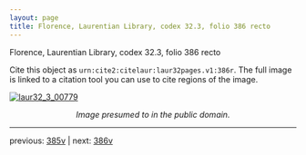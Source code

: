 ```yaml
---
layout: page
title: Florence, Laurentian Library, codex 32.3, folio 386 recto
---
```


Florence, Laurentian Library, codex 32.3, folio 386 recto

Cite this object as `urn:cite2:citelaur:laur32pages.v1:386r`.  The full image is linked to a citation tool you can use to cite regions of the image.

[![laur32_3_00779](http://www.homermultitext.org/iipsrv?IIIF=/project/homer/pyramidal/deepzoom/citelaur/laur32imgs/v1/laur32_3_00779.tif/full/800,/0/default.jpg)](http://www.homermultitext.org/ict2/?urn=urn:cite2:citelaur:laur32imgs.v1:laur32_3_00779) 

<p style="text-align: center; font-style: italic;">Image presumed to in the public domain.</p>

---

previous: [385v](../385v/) | next: [386v](../386v/)